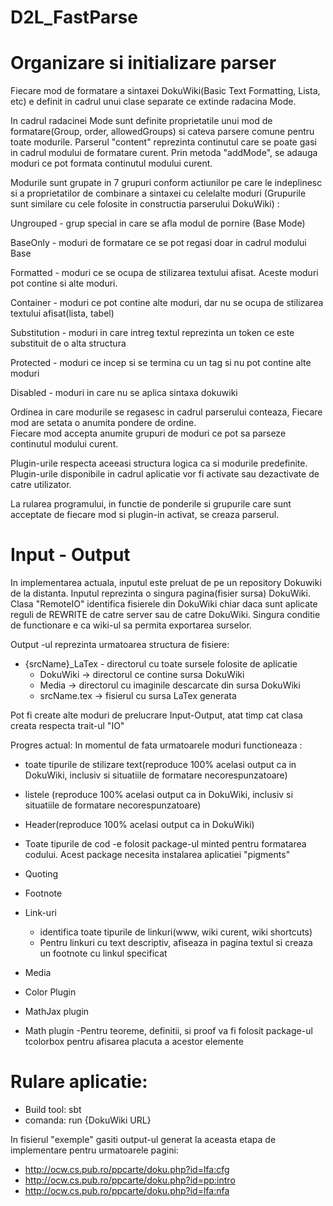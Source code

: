 # D2L_FastParse
# Organizare si initializare parser

Fiecare mod de formatare a sintaxei DokuWiki(Basic Text Formatting, Lista, etc) e definit in cadrul unui clase separate ce extinde radacina Mode.
 
In cadrul radacinei Mode sunt definite proprietatile unui mod de formatare(Group, order, allowedGroups) si cateva parsere  comune pentru toate modurile.
Parserul "content" reprezinta continutul care se poate gasi in cadrul modului de formatare curent. Prin metoda "addMode", se adauga moduri ce pot formata continutul
modului curent.

Modurile sunt  grupate in 7 grupuri conform actiunilor pe care le indeplinesc si a proprietatilor de combinare a sintaxei cu celelalte moduri (Grupurile sunt similare cu cele folosite in constructia parserului DokuWiki) :

Ungrouped - grup special in care se afla modul de pornire (Base Mode)

BaseOnly - moduri de formatare ce se pot regasi doar in cadrul modului Base

Formatted - moduri ce se ocupa de stilizarea textului afisat. Aceste moduri pot contine si alte moduri.

Container - moduri ce pot contine alte moduri, dar nu se ocupa de stilizarea textului afisat(lista, tabel)

Substitution - moduri in care intreg textul reprezinta un token ce este substituit de o alta structura

Protected - moduri ce incep si se termina cu un tag si nu pot contine alte moduri

Disabled - moduri in care nu se aplica sintaxa dokuwiki


Ordinea in care modurile se regasesc in cadrul parserului conteaza, Fiecare mod are setata o anumita pondere de ordine.  
Fiecare mod accepta anumite grupuri de moduri ce pot sa parseze continutul modului curent.

Plugin-urile respecta aceeasi structura logica ca si modurile predefinite.
Plugin-urile disponibile in cadrul aplicatie vor fi activate sau dezactivate de catre utilizator.


La rularea programului, in functie de ponderile si grupurile care sunt acceptate de fiecare mod si plugin-in activat,  se creaza parserul.

# Input - Output
In implementarea actuala, inputul este preluat de pe un repository Dokuwiki de la distanta. Inputul reprezinta o singura pagina(fisier sursa) DokuWiki.
Clasa "RemoteIO" identifica fisierele din DokuWiki chiar daca sunt aplicate reguli de REWRITE de catre server sau de catre DokuWiki.
Singura conditie de functionare e ca wiki-ul sa permita exportarea surselor.

Output -ul reprezinta urmatoarea structura de fisiere:
- {srcName}_LaTex - directorul cu toate sursele folosite de aplicatie
  - DokuWiki -> directorul ce contine sursa DokuWiki 
  - Media -> directorul cu imaginile descarcate din sursa DokuWiki
  - srcName.tex -> fisierul cu sursa LaTex generata



Pot fi create alte moduri de prelucrare Input-Output, atat timp cat clasa creata respecta trait-ul "IO"



Progres actual:
In momentul de fata urmatoarele moduri functioneaza :

- toate tipurile de stilizare text(reproduce 100% acelasi output ca in DokuWiki, inclusiv si situatiile de formatare necorespunzatoare)

- listele (reproduce 100% acelasi output ca in DokuWiki, inclusiv si situatiile de formatare necorespunzatoare)
- Header(reproduce 100% acelasi output ca in DokuWiki)
- Toate tipurile de cod
  -e folosit package-ul minted pentru formatarea codului. Acest package necesita instalarea aplicatiei "pigments"
- Quoting
- Footnote
- Link-uri
  - identifica toate tipurile de linkuri(www, wiki curent, wiki shortcuts)
  - Pentru linkuri cu text descriptiv,  afiseaza in pagina textul si creaza un footnote cu linkul specificat 
- Media
- Color Plugin
- MathJax plugin
- Math plugin
  -Pentru teoreme, definitii, si proof va fi folosit package-ul tcolorbox pentru afisarea placuta a acestor elemente

# Rulare aplicatie:
- Build tool: sbt
- comanda: run {DokuWiki URL}


In fisierul "exemple" gasiti output-ul generat la aceasta etapa de implementare pentru urmatoarele pagini:
- http://ocw.cs.pub.ro/ppcarte/doku.php?id=lfa:cfg
- http://ocw.cs.pub.ro/ppcarte/doku.php?id=pp:intro
- http://ocw.cs.pub.ro/ppcarte/doku.php?id=lfa:nfa
